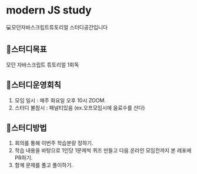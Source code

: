 # modern JS study
💻모던자바스크립트튜토리얼 스터디공간입니다

## 🍎스터디목표
모던 자바스크립트 튜토리얼 1회독

## 🍎스터디운영회칙
1. 모임 일시 : 매주 화요일 오후 10시 ZOOM.
1. 스터디 불참시 : 패널티있음 (ex.오프모임시에 음료수를 산다)

## 🍎스터디방법
1. 회의를 통해 이번주 학습분량 정하기.
1. 학습 내용을 바탕으로 1인당 1문제씩 퀴즈 만들고 다음 온라인 모임전까지 본 레포에 PR하기.
1. 함께 문제를 풀고 풀이하기.
